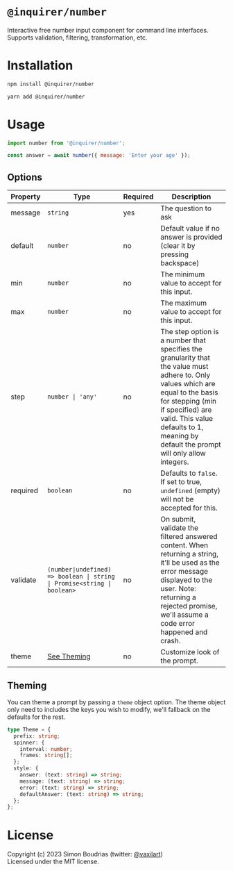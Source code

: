 # `@inquirer/number`

Interactive free number input component for command line interfaces. Supports validation, filtering, transformation, etc.

# Installation

```sh
npm install @inquirer/number

yarn add @inquirer/number
```

# Usage

```js
import number from '@inquirer/number';

const answer = await number({ message: 'Enter your age' });
```

## Options

| Property | Type                                                                     | Required | Description                                                                                                                                                                                                                                                     |
| -------- | ------------------------------------------------------------------------ | -------- | --------------------------------------------------------------------------------------------------------------------------------------------------------------------------------------------------------------------------------------------------------------- |
| message  | `string`                                                                 | yes      | The question to ask                                                                                                                                                                                                                                             |
| default  | `number`                                                                 | no       | Default value if no answer is provided (clear it by pressing backspace)                                                                                                                                                                                         |
| min      | `number`                                                                 | no       | The minimum value to accept for this input.                                                                                                                                                                                                                     |
| max      | `number`                                                                 | no       | The maximum value to accept for this input.                                                                                                                                                                                                                     |
| step     | `number \| 'any'`                                                        | no       | The step option is a number that specifies the granularity that the value must adhere to. Only values which are equal to the basis for stepping (min if specified) are valid. This value defaults to 1, meaning by default the prompt will only allow integers. |
| required | `boolean`                                                                | no       | Defaults to `false`. If set to true, `undefined` (empty) will not be accepted for this.                                                                                                                                                                         |
| validate | `(number\|undefined) => boolean \| string \| Promise<string \| boolean>` | no       | On submit, validate the filtered answered content. When returning a string, it'll be used as the error message displayed to the user. Note: returning a rejected promise, we'll assume a code error happened and crash.                                         |
| theme    | [See Theming](#Theming)                                                  | no       | Customize look of the prompt.                                                                                                                                                                                                                                   |

## Theming

You can theme a prompt by passing a `theme` object option. The theme object only need to includes the keys you wish to modify, we'll fallback on the defaults for the rest.

```ts
type Theme = {
  prefix: string;
  spinner: {
    interval: number;
    frames: string[];
  };
  style: {
    answer: (text: string) => string;
    message: (text: string) => string;
    error: (text: string) => string;
    defaultAnswer: (text: string) => string;
  };
};
```

# License

Copyright (c) 2023 Simon Boudrias (twitter: [@vaxilart](https://twitter.com/Vaxilart))<br/>
Licensed under the MIT license.
